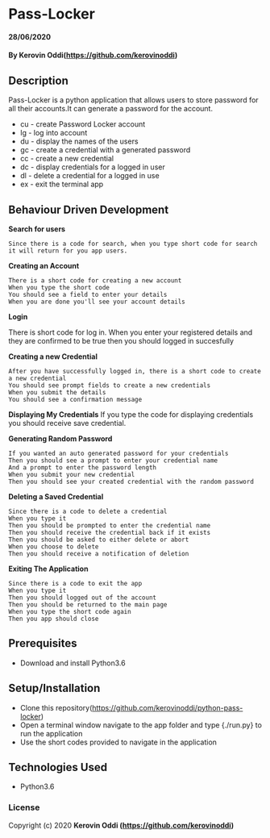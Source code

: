 #  Pass-Locker

#### 28/06/2020

#### By **Kerovin Oddi(https://github.com/kerovinoddi)**

## Description

Pass-Locker is a python application that allows users to store password for all their accounts.It can generate a password for the account.

* cu - create Password Locker account
* lg - log into account
* du - display the names of the users
* gc - create a credential with a generated password
* cc - create a new credential
* dc - display credentials for a logged in user
* dl - delete a credential for a logged in use
* ex - exit the terminal app

## Behaviour Driven Development

  **Search for users**

    Since there is a code for search, when you type short code for search it will return for you app users.

   **Creating an Account**

    There is a short code for creating a new account
    When you type the short code
    You should see a field to enter your details
    When you are done you'll see your account details

   **Login**

   There is short code for log in. When you enter your registered details and they are confirmed to be true then you should logged in succesfully


   **Creating a new Credential**

    After you have successfully logged in, there is a short code to create a new credential
    You should see prompt fields to create a new credentials
    When you submit the details
    You should see a confirmation message


   **Displaying My Credentials**
    If you type the code for displaying credentials you should receive  save credential.



   **Generating Random Password**

    If you wanted an auto generated password for your credentials
    Then you should see a prompt to enter your credential name
    And a prompt to enter the password length
    When you submit your new credential
    Then you should see your created credential with the random password

   **Deleting a Saved Credential**

    Since there is a code to delete a credential
    When you type it
    Then you should be prompted to enter the credential name
    Then you should receive the credential back if it exists
    Then you should be asked to either delete or abort
    When you choose to delete
    Then you should receive a notification of deletion

   **Exiting The Application**

    Since there is a code to exit the app
    When you type it
    Then you should logged out of the account
    Then you should be returned to the main page
    When you type the short code again
    Then you app should close 


## Prerequisites

* Download and install Python3.6

## Setup/Installation

* Clone this repository(https://github.com/kerovinoddi/python-pass-locker) 
* Open a terminal window  navigate to the app folder and type {./run.py} to run the application
* Use the short codes provided to navigate in the application

## Technologies Used

* Python3.6

### License

Copyright (c) 2020  **Kerovin Oddi (https://github.com/kerovinoddi)**


